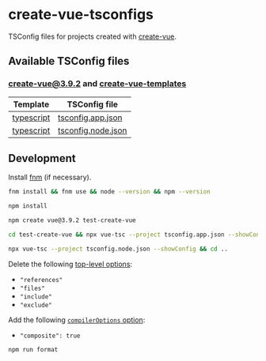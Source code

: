 # create-vue-tsconfigs

TSConfig files for projects created with [create-vue](https://github.com/vuejs/create-vue).

## Available TSConfig files

### [create-vue@3.9.2](https://github.com/vuejs/create-vue/tree/v3.9.2) and [create-vue-templates](https://github.com/vuejs/create-vue-templates/tree/v3.9.2)

| Template                                                                           | TSConfig file                                       |
| ---------------------------------------------------------------------------------- | --------------------------------------------------- |
| [typescript](https://github.com/vuejs/create-vue-templates/tree/v3.9.2/typescript) | [tsconfig.app.json](typescript/tsconfig.app.json)   |
| [typescript](https://github.com/vuejs/create-vue-templates/tree/v3.9.2/typescript) | [tsconfig.node.json](typescript/tsconfig.node.json) |

## Development

Install [fnm](https://github.com/Schniz/fnm) (if necessary).

```bash
fnm install && fnm use && node --version && npm --version
```

```bash
npm install
```

```bash
npm create vue@3.9.2 test-create-vue
```

```bash
cd test-create-vue && npx vue-tsc --project tsconfig.app.json --showConfig
```

```bash
npx vue-tsc --project tsconfig.node.json --showConfig && cd ..
```

Delete the following [top-level options](https://www.typescriptlang.org/tsconfig#extends):

- `"references"`
- `"files"`
- `"include"`
- `"exclude"`

Add the following [`compilerOptions` option](https://www.typescriptlang.org/docs/handbook/project-references.html#composite):

- `"composite": true`

```bash
npm run format
```
